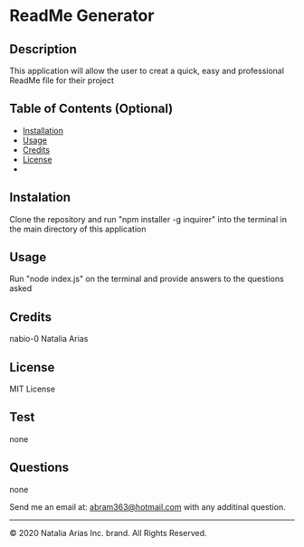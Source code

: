 # ReadMe Generator


## Description

This application will allow the user to creat a quick, easy and professional ReadMe file for their project


## Table of Contents (Optional)

* [Installation](#installation)
* [Usage](#usage)
* [Credits](#credits)
* [License](#license)
* 

## Instalation
    
Clone the repository and run "npm installer -g  inquirer" into the terminal in the main directory of this application


## Usage
    
Run "node index.js" on the terminal and provide answers to the questions asked


## Credits
    
nabio-0
Natalia Arias


## License
    
MIT License


## Test
    
none


## Questions

none

Send me an email at: abram363@hotmail.com with any additinal question.


---
© 2020 Natalia Arias Inc. brand. All Rights Reserved.
    